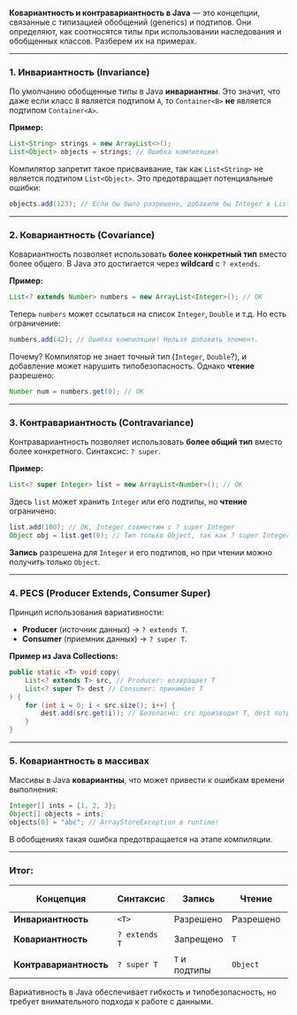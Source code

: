 **Ковариантность и контравариантность в Java** — это концепции, связанные с типизацией обобщений (generics) и подтипов. Они определяют, как соотносятся типы при использовании наследования и обобщенных классов. Разберем их на примерах.

---

### 1. **Инвариантность (Invariance)**
По умолчанию обобщенные типы в Java **инвариантны**. Это значит, что даже если класс `B` является подтипом `A`, то `Container<B>` **не** является подтипом `Container<A>`.

**Пример:**
```java
List<String> strings = new ArrayList<>();
List<Object> objects = strings; // Ошибка компиляции!
```
Компилятор запретит такое присваивание, так как `List<String>` не является подтипом `List<Object>`. Это предотвращает потенциальные ошибки:
```java
objects.add(123); // Если бы было разрешено, добавили бы Integer в List<String>
```

---

### 2. **Ковариантность (Covariance)**
Ковариантность позволяет использовать **более конкретный тип** вместо более общего. В Java это достигается через **wildcard** с `? extends`.

**Пример:**
```java
List<? extends Number> numbers = new ArrayList<Integer>(); // OK
```
Теперь `numbers` может ссылаться на список `Integer`, `Double` и т.д. Но есть ограничение:
```java
numbers.add(42); // Ошибка компиляции! Нельзя добавить элемент.
```
Почему? Компилятор не знает точный тип (`Integer`, `Double`?), и добавление может нарушить типобезопасность. Однако **чтение** разрешено:
```java
Number num = numbers.get(0); // OK
```

---

### 3. **Контравариантность (Contravariance)**
Контравариантность позволяет использовать **более общий тип** вместо более конкретного. Синтаксис: `? super`.

**Пример:**
```java
List<? super Integer> list = new ArrayList<Number>(); // OK
```
Здесь `list` может хранить `Integer` или его подтипы, но **чтение** ограничено:
```java
list.add(100); // OK, Integer совместим с ? super Integer
Object obj = list.get(0); // Тип только Object, так как ? super Integer
```
**Запись** разрешена для `Integer` и его подтипов, но при чтении можно получить только `Object`.

---

### 4. **PECS (Producer Extends, Consumer Super)**
Принцип использования вариативности:
- **Producer** (источник данных) → `? extends T`.
- **Consumer** (приемник данных) → `? super T`.

**Пример из Java Collections:**
```java
public static <T> void copy(
    List<? extends T> src, // Producer: возвращает T
    List<? super T> dest // Consumer: принимает T
) {
    for (int i = 0; i < src.size(); i++) {
        dest.add(src.get(i)); // Безопасно: src производит T, dest потребляет T
    }
}
```

---

### 5. **Ковариантность в массивах**
Массивы в Java **ковариантны**, что может привести к ошибкам времени выполнения:
```java
Integer[] ints = {1, 2, 3};
Object[] objects = ints;
objects[0] = "abc"; // ArrayStoreException в runtime!
```
В обобщениях такая ошибка предотвращается на этапе компиляции.

---

### Итог:
| Концепция       | Синтаксис      | Запись       | Чтение       | Пример использования |
|-----------------|----------------|--------------|--------------|----------------------|
| **Инвариантность** | `<T>`          | Разрешено    | Разрешено    | `List<String>`       |
| **Ковариантность** | `? extends T`  | Запрещено    | `T`          | Чтение из коллекции  |
| **Контравариантность** | `? super T` | `T` и подтипы | `Object`     | Запись в коллекцию   |

Вариативность в Java обеспечивает гибкость и типобезопасность, но требует внимательного подхода к работе с данными.


